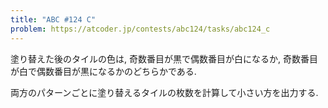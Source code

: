 ```yaml
---
title: "ABC #124 C"
problem: https://atcoder.jp/contests/abc124/tasks/abc124_c
---
```

塗り替えた後のタイルの色は, 奇数番目が黒で偶数番目が白になるか, 奇数番目が白で偶数番目が黒になるかのどちらかである.

両方のパターンごとに塗り替えるタイルの枚数を計算して小さい方を出力する.
